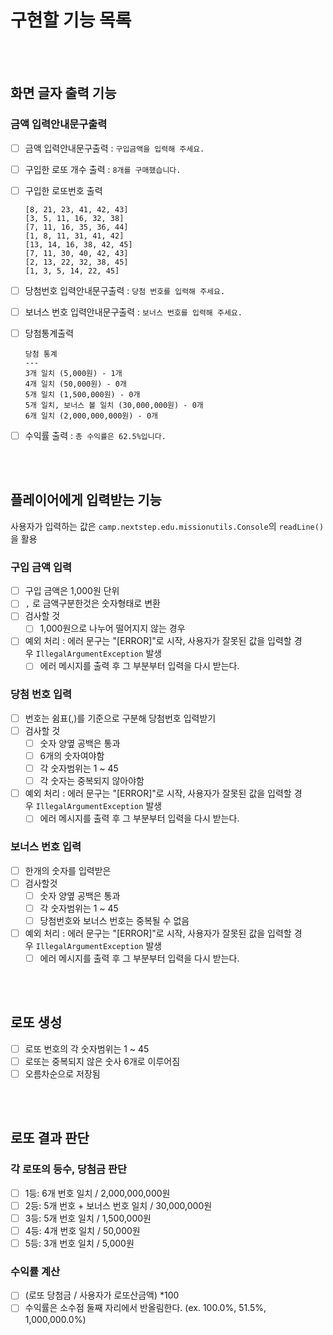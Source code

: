 # 구현할 기능 목록

<br><br>

## 화면 글자 출력 기능

### 금액 입력안내문구출력

- [ ]  금액 입력안내문구출력 : `구입금액을 입력해 주세요.`
- [ ]  구입한 로또 개수 출력 : `8개를 구매했습니다.`
- [ ]  구입한 로또번호 출력

   ```
   [8, 21, 23, 41, 42, 43] 
   [3, 5, 11, 16, 32, 38] 
   [7, 11, 16, 35, 36, 44] 
   [1, 8, 11, 31, 41, 42] 
   [13, 14, 16, 38, 42, 45] 
   [7, 11, 30, 40, 42, 43] 
   [2, 13, 22, 32, 38, 45] 
   [1, 3, 5, 14, 22, 45]
   ```

- [ ]  당첨번호 입력안내문구출력 : `당첨 번호를 입력해 주세요.`
- [ ]  보너스 번호 입력안내문구출력 : `보너스 번호를 입력해 주세요.`
- [ ]  당첨통계출력

   ```
   당첨 통계
   ---
   3개 일치 (5,000원) - 1개
   4개 일치 (50,000원) - 0개
   5개 일치 (1,500,000원) - 0개
   5개 일치, 보너스 볼 일치 (30,000,000원) - 0개
   6개 일치 (2,000,000,000원) - 0개
   ```

- [ ]  수익률 출력 : `총 수익률은 62.5%입니다.`

<br><br>

## 플레이어에게 입력받는 기능

사용자가 입력하는 값은 `camp.nextstep.edu.missionutils.Console`의 `readLine()`을 활용

### 구입 금액 입력

- [ ]  구입 금액은 1,000원 단위
- [ ]  `,` 로 금액구분한것은 숫자형태로 변환
- [ ]  검사할 것
    - [ ]  1,000원으로 나누어 떨어지지 않는 경우
- [ ]  예외 처리 : 에러 문구는 "[ERROR]"로 시작, 사용자가 잘못된 값을 입력할 경우 `IllegalArgumentException` 발생
    - [ ]  에러 메시지를 출력 후 그 부분부터 입력을 다시 받는다.

### 당첨 번호 입력

- [ ]  번호는 쉼표(,)를 기준으로 구분해 당첨번호 입력받기
- [ ]  검사할 것
    - [ ]  숫자 양옆 공백은 통과
    - [ ]  6개의 숫자여야함
    - [ ]  각 숫자범위는 1 ~ 45
    - [ ]  각 숫자는 중복되지 않아야함
- [ ]  예외 처리 : 에러 문구는 "[ERROR]"로 시작, 사용자가 잘못된 값을 입력할 경우 `IllegalArgumentException` 발생
    - [ ]  에러 메시지를 출력 후 그 부분부터 입력을 다시 받는다.

### 보너스 번호 입력

- [ ]  한개의 숫자를 입력받은
- [ ]  검사할것
    - [ ]  숫자 양옆 공백은 통과
    - [ ]  각 숫자범위는 1 ~ 45
    - [ ]  당첨번호와 보너스 번호는 중복될 수 없음
- [ ]  예외 처리 : 에러 문구는 "[ERROR]"로 시작, 사용자가 잘못된 값을 입력할 경우 `IllegalArgumentException` 발생
    - [ ]  에러 메시지를 출력 후 그 부분부터 입력을 다시 받는다.

<br><br>

## 로또 생성

- [ ]  로또 번호의 각 숫자범위는 1 ~ 45
- [ ]  로또는 중복되지 않은 숫사 6개로 이루어짐
- [ ]  오름차순으로 저장됨

<br><br>

## 로또 결과 판단

### 각 로또의 등수, 당첨금 판단

- [ ]  1등: 6개 번호 일치 / 2,000,000,000원
- [ ]  2등: 5개 번호 + 보너스 번호 일치 / 30,000,000원
- [ ]  3등: 5개 번호 일치 / 1,500,000원
- [ ]  4등: 4개 번호 일치 / 50,000원
- [ ]  5등: 3개 번호 일치 / 5,000원

### 수익률 계산

- [ ]  (로또 당첨금 /  사용자가 로또산금액) *100 
- [ ]  수익률은 소수점 둘째 자리에서 반올림한다. (ex. 100.0%, 51.5%, 1,000,000.0%)